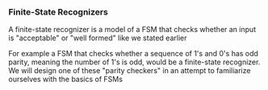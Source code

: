 ### Finite-State Recognizers

A finite-state recognizer is a model of a FSM that checks whether an input is "acceptable" or "well formed" like we stated earlier

For example a FSM that checks whether a sequence of 1's and 0's has odd parity, meaning the number of 1's is odd, would be a finite-state recognizer. We will design one of these "parity checkers" in an attempt to familiarize ourselves with the basics of FSMs

